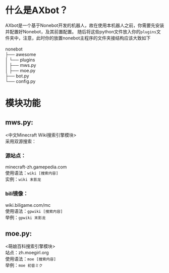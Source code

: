 # 什么是AXbot？
AXbot是一个基于Nonebot开发的机器人，故在使用本机器人之前，你需要先安装并配置好Nonebot，及其前置配置。
随后将这些python文件放入你的``plugins``文件夹中，注意，此时你的放置nonebot主程序的文件夹接结构应该大致如下<br>
<br>
nonebot<br>
├── awesome<br>
│   └── plugins<br>
│       ├── mws.py<br>
│       ├── moe.py<br>
├── bot.py<br>
└── config.py<br>
# 模块功能
## mws.py:
  <中文Minecraft Wiki搜索引擎模块><br>
 	采用双源搜索：<br>
### 源站点：
minecraft-zh.gamepedia.com<br>
      使用语法：``wiki [搜索内容]``<br>
      实例：``wiki 末影龙``<br>
### bili镜像：
wiki.biligame.com/mc<br>
使用语法：``gpwiki [搜索内容]``<br>
      举例：``gpwiki 末影龙``<br>

## moe.py:
  <萌娘百科搜索引擎模块><br>
  站点：zh.moegirl.org<br>
    使用语法：``moe [搜索内容]``<br>
    举例：``moe 初音ミク``<br>

